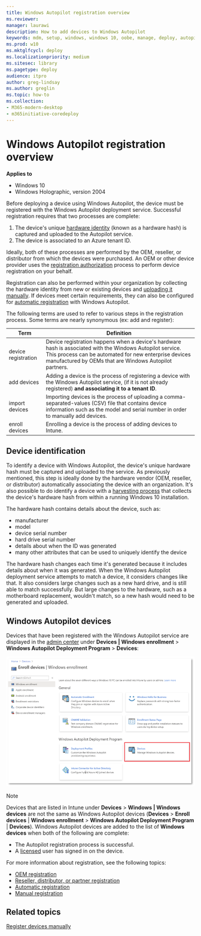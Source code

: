 ```yaml
---
title: Windows Autopilot registration overview
ms.reviewer: 
manager: laurawi
description: How to add devices to Windows Autopilot
keywords: mdm, setup, windows, windows 10, oobe, manage, deploy, autopilot, ztd, zero-touch, partner, msfb, intune
ms.prod: w10
ms.mktglfcycl: deploy
ms.localizationpriority: medium
ms.sitesec: library
ms.pagetype: deploy
audience: itpro
author: greg-lindsay
ms.author: greglin
ms.topic: how-to
ms.collection: 
- M365-modern-desktop
- m365initiative-coredeploy
---
```



# Windows Autopilot registration overview

**Applies to**

- Windows 10
- Windows Holographic, version 2004

Before deploying a device using Windows Autopilot, the device must be registered with the Windows Autopilot deployment service. Successful registration requires that two processes are complete:

1. The device's unique [hardware identity](#device-identification) (known as a hardware hash) is captured and uploaded to the Autopilot service.
2. The device is associated to an Azure tenant ID.

Ideally, both of these processes are performed by the OEM, reseller, or distributor from which the devices were purchased. An OEM or other device provider uses the [registration authorization](registration-auth.md) process to perform device registration on your behalf. 

Registration can also be performed within your organization by collecting the hardware identity from new or existing devices and [uploading it manually](manual-registration). If devices meet certain requirements, they can also be configured for [automatic registration](automatic-registration) with Windows Autopilot.

The following terms are used to refer to various steps in the registration process. Some terms are nearly synonymous (ex: add and register):

| Term | Definition |
| --- | --- |
| device registration | Device registration happens when a device's hardware hash is associated with the Windows Autopilot service. This process can be automated for new enterprise devices manufactured by OEMs that are Windows Autopilot partners. |
| add devices | Adding a device is the process of registering a device with the Windows Autopilot service, (if it is not already registered) **and associating it to a tenant ID**. |
| import devices | Importing devices is the process of uploading a comma-separated-values (CSV) file that contains device information such as the model and serial number in order to manually add devices. |
| enroll devices | Enrolling a device is the process of adding devices to Intune. |

## Device identification

To identify a device with Windows Autopilot, the device's unique hardware hash must be captured and uploaded to the service. As previously mentioned, this step is ideally done by the hardware vendor (OEM, reseller, or distributor) automatically associating the device with an organization. It's also possible to do identify a device with a [harvesting process](add-devices.md) that collects the device's hardware hash from within a running Windows 10 installation.

The hardware hash contains details about the device, such as:
- manufacturer
- model
- device serial number
- hard drive serial number
- details about when the ID was generated
- many other attributes that can be used to uniquely identify the device

The hardware hash changes each time it's generated because it includes details about when it was generated. When the Windows Autopilot deployment service attempts to match a device, it considers changes like that. It also considers large changes such as a new hard drive, and is still able to match successfully. But large changes to the hardware, such as a motherboard replacement, wouldn't match, so a new hash would need to be generated and uploaded.

## Windows Autopilot devices

Devices that have been registered with the Windows Autopilot service are displayed in the [admin center](https://go.microsoft.com/fwlink/?linkid=2109431) under **Devices | Windows enrollment** > **Windows Autopilot Deployment Program** > **Devices**:

![Autopilot devices](images/ap-devices.png)

> [!NOTE]
> Devices that are listed in Intune under **Devices** > **Windows | Windows devices** are not the same as Windows Autopilot devices (**Devices** > **Enroll devices** | **Windows enrollment** > **Windows Autopilot Deployment Program** | **Devices**). Windows Autopilot devices are added to the list of **Windows devices** when both of the following are complete:
> - The Autopilot registration process is successful.
> - A [licensed](licensing-requirements.md) user has signed in on the device.

For more information about registration, see the following topics:

- [OEM registration](oem-registration.md)
- [Reseller, distributor, or partner registration](partner-registration.md)
- [Automatic registration](automatic-registration.md)
- [Manual registration](manual-registration.md)

## Related topics

[Register devices manually](add-devices.md)<br>

